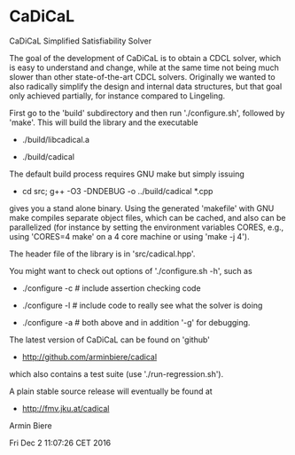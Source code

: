 # CaDiCaL

CaDiCaL Simplified Satisfiability Solver

The goal of the development of CaDiCaL is to obtain a CDCL solver, which is
easy to understand and change, while at the same time not being much slower
than other state-of-the-art CDCL solvers.  Originally we wanted to also
radically simplify the design and internal data structures, but that goal
only achieved partially, for instance compared to Lingeling.

First go to the 'build' subdirectory and then run './configure.sh',
followed by 'make'.  This will build the library and the executable
  
  - ./build/libcadical.a

  - ./build/cadical

The default build process requires GNU make but simply issuing

  - cd src; g++ -O3 -DNDEBUG -o ../build/cadical \*.cpp

gives you a stand alone binary.  Using the generated 'makefile' with
GNU make compiles separate object files, which can be cached, and also can
be parallelized (for instance by setting the environment variables CORES,
e.g., using 'CORES=4 make' on a 4 core machine or using 'make -j 4').

The header file of the library is in 'src/cadical.hpp'.

You might want to check out options of './configure.sh -h', such as

  - ./configure -c # include assertion checking code

  - ./configure -l # include code to really see what the solver is doing

  - ./configure -a # both above and in addition '-g' for debugging.

The latest version of CaDiCaL can be found on 'github'

  - http://github.com/arminbiere/cadical

which also contains a test suite (use './run-regression.sh').

A plain stable source release will eventually be found at

  - http://fmv.jku.at/cadical

Armin Biere

Fri Dec  2 11:07:26 CET 2016
